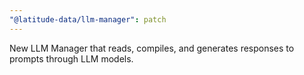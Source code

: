 ```yaml
---
"@latitude-data/llm-manager": patch
---
```


New LLM Manager that reads, compiles, and generates responses to prompts through LLM models.
